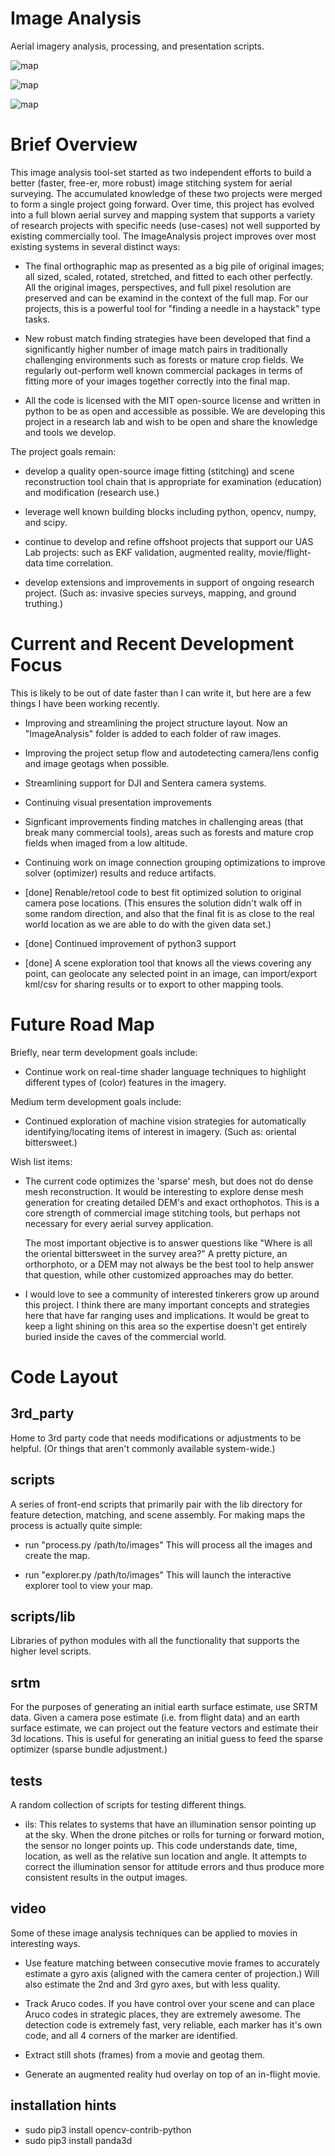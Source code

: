 # Image Analysis

Aerial imagery analysis, processing, and presentation scripts.

![map](screenshots/bates.jpg "2812 Images Stitched Together")

![map](screenshots/bates-3d-skin.jpg "3D surface/skin")

![map](screenshots/oriental-bittersweet.jpg "Advantage of maintaining oblique perspectives in final map")

# Brief Overview

This image analysis tool-set started as two independent efforts to
build a better (faster, free-er, more robust) image stitching system
for aerial surveying.  The accumulated knowledge of these two projects
were merged to form a single project going forward.  Over time, this
project has evolved into a full blown aerial survey and mapping system
that supports a variety of research projects with specific needs
(use-cases) not well supported by existing commercially tool.  The
ImageAnalysis project improves over most existing systems in several
distinct ways:

- The final orthographic map as presented as a big pile of original
  images; all sized, scaled, rotated, stretched, and fitted to each
  other perfectly.  All the original images, perspectives, and full
  pixel resolution are preserved and can be examind in the context of
  the full map.  For our projects, this is a powerful tool for
  "finding a needle in a haystack" type tasks.

- New robust match finding strategies have been developed that find a
  significantly higher number of image match pairs in traditionally
  challenging environments such as forests or mature crop fields.  We
  regularly out-perform well known commercial packages in terms of
  fitting more of your images together correctly into the final map.

- All the code is licensed with the MIT open-source license and
  written in python to be as open and accessible as possible.  We are
  developing this project in a research lab and wish to be open and
  share the knowledge and tools we develop.

The project goals remain:

- develop a quality open-source image fitting (stitching) and scene
  reconstruction tool chain that is appropriate for examination
  (education) and modification (research use.)

- leverage well known building blocks including python, opencv, numpy,
  and scipy.

- continue to develop and refine offshoot projects that support our
  UAS Lab projects: such as EKF validation, augmented reality,
  movie/flight-data time correlation.

- develop extensions and improvements in support of ongoing research
  project.  (Such as: invasive species surveys, mapping, and ground
  truthing.)

# Current and Recent Development Focus

This is likely to be out of date faster than I can write it, but here
are a few things I have been working recently.

- Improving and streamlining the project structure layout.  Now an
  "ImageAnalysis" folder is added to each folder of raw images.

- Improving the project setup flow and autodetecting camera/lens
  config and image geotags when possible.

- Streamlining support for DJI and Sentera camera systems.

- Continuing visual presentation improvements

- Signficant improvements finding matches in challenging areas (that
  break many commercial tools), areas such as forests and mature crop
  fields when imaged from a low altitude.

- Continuing work on image connection grouping optimizations to
  improve solver (optimizer) results and reduce artifacts.

- [done] Renable/retool code to best fit optimized solution to original
  camera pose locations.  (This ensures the solution didn't walk off
  in some random direction, and also that the final fit is as close to
  the real world location as we are able to do with the given data
  set.)

- [done] Continued improvement of python3 support

- [done] A scene exploration tool that knows all the views covering
  any point, can geolocate any selected point in an image, can
  import/export kml/csv for sharing results or to export to other
  mapping tools.

# Future Road Map

Briefly, near term development goals include:

- Continue work on real-time shader language techniques to highlight
  different types of (color) features in the imagery.

Medium term development goals include:

- Continued exploration of machine vision strategies for automatically
  identifying/locating items of interest in imagery.  (Such as:
  oriental bittersweet.)

Wish list items:

- The current code optimizes the 'sparse' mesh, but does not do dense
  mesh reconstruction.  It would be interesting to explore dense mesh
  generation for creating detailed DEM's and exact orthophotos.  This
  is a core strength of commercial image stitching tools, but perhaps
  not necessary for every aerial survey application.

  The most important objective is to answer questions like "Where is
  all the oriental bittersweet in the survey area?"  A pretty picture,
  an orthorphoto, or a DEM may not always be the best tool to help
  answer that question, while other customized approaches may do
  better.

- I would love to see a community of interested tinkerers grow up
  around this project.  I think there are many important concepts and
  strategies here that have far ranging uses and implications.  It
  would be great to keep a light shining on this area so the expertise
  doesn't get entirely buried inside the caves of the commercial
  world.


# Code Layout

## 3rd_party

   Home to 3rd party code that needs modifications or adjustments to
   be helpful.  (Or things that aren't commonly available
   system-wide.)

## scripts

   A series of front-end scripts that primarily pair with the lib
   directory for feature detection, matching, and scene assembly.  For
   making maps the process is actually quite simple:

   - run "process.py /path/to/images" This will process all the images
     and create the map.
     
   - run "explorer.py /path/to/images" This will launch the
     interactive explorer tool to view your map.
   
## scripts/lib

   Libraries of python modules with all the functionality that
   supports the higher level scripts.


## srtm

   For the purposes of generating an initial earth surface estimate,
   use SRTM data.  Given a camera pose estimate (i.e. from flight
   data) and an earth surface estimate, we can project out the feature
   vectors and estimate their 3d locations.  This is useful for
   generating an initial guess to feed the sparse optimizer (sparse
   bundle adjustment.)

## tests

   A random collection of scripts for testing different things.

   - ils: This relates to systems that have an illumination sensor
     pointing up at the sky.  When the drone pitches or rolls for
     turning or forward motion, the sensor no longer points up.  This
     code understands date, time, location, as well as the relative
     sun location and angle.  It attempts to correct the illumination
     sensor for attitude errors and thus produce more consistent
     results in the output images.

## video

   Some of these image analysis techniques can be applied to movies in
   interesting ways.

   - Use feature matching between consecutive movie frames to
     accurately estimate a gyro axis (aligned with the camera center
     of projection.)  Will also estimate the 2nd and 3rd gyro axes,
     but with less quality.

   - Track Aruco codes.  If you have control over your scene and can
     place Aruco codes in strategic places, they are extremely
     awesome.  The detection code is extremely fast, very reliable,
     each marker has it's own code, and all 4 corners of the marker
     are identified.

   - Extract still shots (frames) from a movie and geotag them.

   - Generate an augmented reality hud overlay on top of an in-flight
     movie.

## installation hints

  - sudo pip3 install opencv-contrib-python
  - sudo pip3 install panda3d
